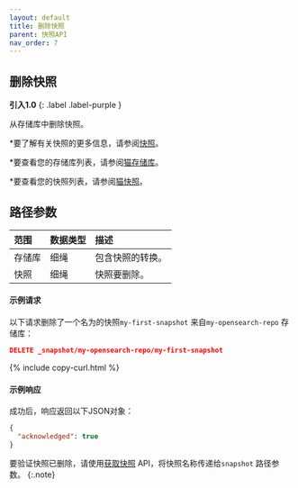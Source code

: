 ```yaml
---
layout: default
title: 删除快照
parent: 快照API
nav_order: 7
---
```


## 删除快照
**引入1.0**
{: .label .label-purple }

从存储库中删除快照。

*要了解有关快照的更多信息，请参阅[快照]({{site.url}}{{site.baseurl}}/opensearch/snapshots/index)。

*要查看您的存储库列表，请参阅[猫存储库]({{site.url}}{{site.baseurl}}/api-reference/cat/cat-repositories)。

*要查看您的快照列表，请参阅[猫快照]({{site.url}}{{site.baseurl}}/api-reference/cat/cat-snapshots)。

## 路径参数

范围| 数据类型| 描述
:--- | :--- | :---
存储库| 细绳| 包含快照的转换。|
快照| 细绳| 快照要删除。|

#### 示例请求

以下请求删除了一个名为的快照`my-first-snapshot` 来自`my-opensearch-repo` 存储库：

```json
DELETE _snapshot/my-opensearch-repo/my-first-snapshot
```
{% include copy-curl.html %}

#### 示例响应

成功后，响应返回以下JSON对象：

```json
{
  "acknowledged": true
}
```

要验证快照已删除，请使用[获取快照]({{site.url}}{{site.baseurl}}/api-reference/snapshots/get-snapshot) API，将快照名称传递给`snapshot` 路径参数。
{:.note}

